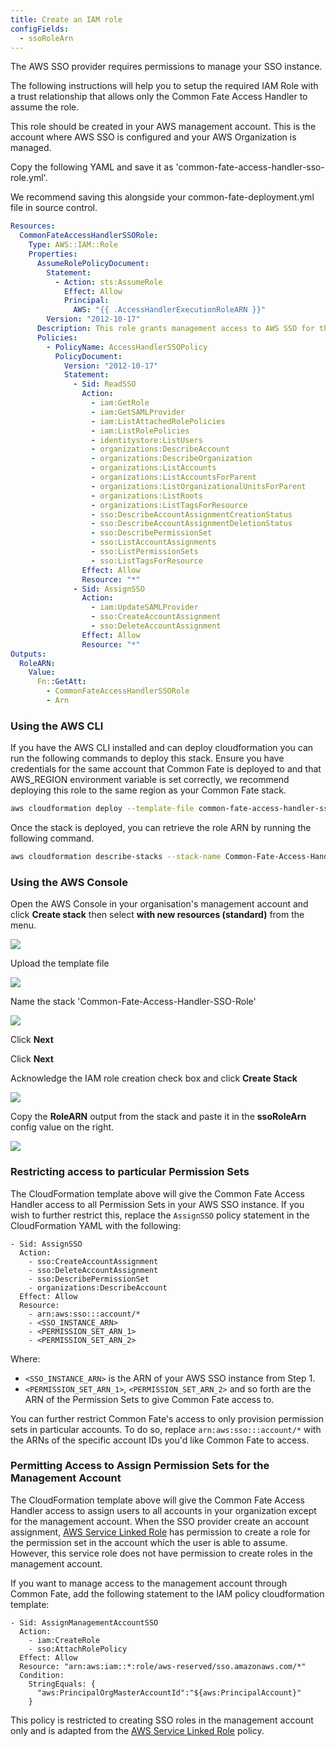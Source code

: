 ```yaml
---
title: Create an IAM role
configFields:
  - ssoRoleArn
---
```


The AWS SSO provider requires permissions to manage your SSO instance.

The following instructions will help you to setup the required IAM Role with a trust relationship that allows only the Common Fate Access Handler to assume the role.

This role should be created in your AWS management account. This is the account where AWS SSO is configured and your AWS Organization is managed.

Copy the following YAML and save it as 'common-fate-access-handler-sso-role.yml'.

We recommend saving this alongside your common-fate-deployment.yml file in source control.

```yaml
Resources:
  CommonFateAccessHandlerSSORole:
    Type: AWS::IAM::Role
    Properties:
      AssumeRolePolicyDocument:
        Statement:
          - Action: sts:AssumeRole
            Effect: Allow
            Principal:
              AWS: "{{ .AccessHandlerExecutionRoleARN }}"
        Version: "2012-10-17"
      Description: This role grants management access to AWS SSO for the Common Fate Access Handler.
      Policies:
        - PolicyName: AccessHandlerSSOPolicy
          PolicyDocument:
            Version: "2012-10-17"
            Statement:
              - Sid: ReadSSO
                Action:
                  - iam:GetRole
                  - iam:GetSAMLProvider
                  - iam:ListAttachedRolePolicies
                  - iam:ListRolePolicies
                  - identitystore:ListUsers
                  - organizations:DescribeAccount
                  - organizations:DescribeOrganization
                  - organizations:ListAccounts
                  - organizations:ListAccountsForParent
                  - organizations:ListOrganizationalUnitsForParent
                  - organizations:ListRoots
                  - organizations:ListTagsForResource
                  - sso:DescribeAccountAssignmentCreationStatus
                  - sso:DescribeAccountAssignmentDeletionStatus
                  - sso:DescribePermissionSet
                  - sso:ListAccountAssignments
                  - sso:ListPermissionSets
                  - sso:ListTagsForResource
                Effect: Allow
                Resource: "*"
              - Sid: AssignSSO
                Action:
                  - iam:UpdateSAMLProvider
                  - sso:CreateAccountAssignment
                  - sso:DeleteAccountAssignment
                Effect: Allow
                Resource: "*"
Outputs:
  RoleARN:
    Value:
      Fn::GetAtt:
        - CommonFateAccessHandlerSSORole
        - Arn
```

### Using the AWS CLI

If you have the AWS CLI installed and can deploy cloudformation you can run the following commands to deploy this stack.
Ensure you have credentials for the same account that Common Fate is deployed to and that AWS_REGION environment variable is set correctly, we recommend deploying this role to the same region as your Common Fate stack.

```bash
aws cloudformation deploy --template-file common-fate-access-handler-sso-role.yml --stack-name Common-Fate-Access-Handler-SSO-Role --capabilities CAPABILITY_IAM
```

Once the stack is deployed, you can retrieve the role ARN by running the following command.

```bash
aws cloudformation describe-stacks --stack-name Common-Fate-Access-Handler-SSO-Role --query "Stacks[0].Outputs[0].OutputValue"
```

### Using the AWS Console

Open the AWS Console in your organisation's management account and click **Create stack** then select **with new resources (standard)** from the menu.

![](https://static.commonfate.io/providers/aws/sso/create-stack.png)

Upload the template file

![](https://static.commonfate.io/providers/aws/sso/create-stack-with-template.png)

Name the stack 'Common-Fate-Access-Handler-SSO-Role'

![](https://static.commonfate.io/providers/aws/sso/specify-stack-details.png)

Click **Next**

Click **Next**

Acknowledge the IAM role creation check box and click **Create Stack**

![](https://static.commonfate.io/providers/aws/sso/accept-iam-prompt.png)

Copy the **RoleARN** output from the stack and paste it in the **ssoRoleArn** config value on the right.

![](https://static.commonfate.io/providers/aws/sso/role-output.png)

### Restricting access to particular Permission Sets

The CloudFormation template above will give the Common Fate Access Handler access to all Permission Sets in your AWS SSO instance. If you wish to further restrict this, replace the `AssignSSO` policy statement in the CloudFormation YAML with the following:

```
- Sid: AssignSSO
  Action:
    - sso:CreateAccountAssignment
    - sso:DeleteAccountAssignment
    - sso:DescribePermissionSet
    - organizations:DescribeAccount
  Effect: Allow
  Resource:
    - arn:aws:sso:::account/*
    - <SSO_INSTANCE_ARN>
    - <PERMISSION_SET_ARN_1>
    - <PERMISSION_SET_ARN_2>
```

Where:

- `<SSO_INSTANCE_ARN>` is the ARN of your AWS SSO instance from Step 1.
- `<PERMISSION_SET_ARN_1>`, `<PERMISSION_SET_ARN_2>` and so forth are the ARN of the Permission Sets to give Common Fate access to.

You can further restrict Common Fate's access to only provision permission sets in particular accounts. To do so, replace `arn:aws:sso:::account/*` with the ARNs of the specific account IDs you'd like Common Fate to access.

### Permitting Access to Assign Permission Sets for the Management Account

The CloudFormation template above will give the Common Fate Access Handler access to assign users to all accounts in your organization except for the management account.
When the SSO provider create an account assignment, [AWS Service Linked Role](https://docs.aws.amazon.com/singlesignon/latest/userguide/using-service-linked-roles.html) has permission to create a role for the permission set in the account which the user is able to assume. However, this service role does not have permission to create roles in the management account.

If you want to manage access to the management account through Common Fate, add the following statement to the IAM policy cloudformation template:

```
- Sid: AssignManagementAccountSSO
  Action:
    - iam:CreateRole
    - sso:AttachRolePolicy
  Effect: Allow
  Resource: "arn:aws:iam::*:role/aws-reserved/sso.amazonaws.com/*"
  Condition:
    StringEquals: {
      "aws:PrincipalOrgMasterAccountId":"${aws:PrincipalAccount}"
    }
```

This policy is restricted to creating SSO roles in the management account only and is adapted from the [AWS Service Linked Role](https://docs.aws.amazon.com/singlesignon/latest/userguide/using-service-linked-roles.html) policy.
